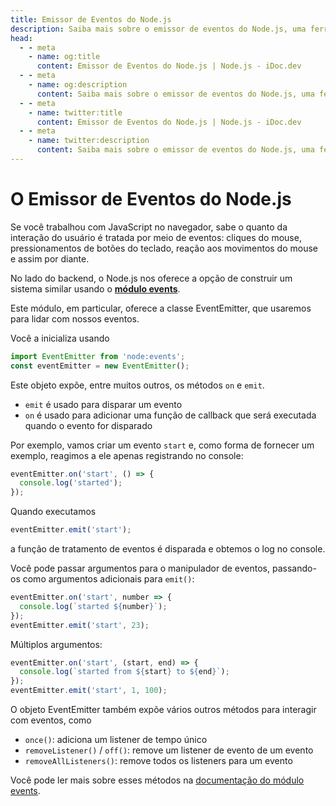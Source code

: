 ```yaml
---
title: Emissor de Eventos do Node.js
description: Saiba mais sobre o emissor de eventos do Node.js, uma ferramenta poderosa para lidar com eventos em suas aplicações backend.
head:
  - - meta
    - name: og:title
      content: Emissor de Eventos do Node.js | Node.js - iDoc.dev
  - - meta
    - name: og:description
      content: Saiba mais sobre o emissor de eventos do Node.js, uma ferramenta poderosa para lidar com eventos em suas aplicações backend.
  - - meta
    - name: twitter:title
      content: Emissor de Eventos do Node.js | Node.js - iDoc.dev
  - - meta
    - name: twitter:description
      content: Saiba mais sobre o emissor de eventos do Node.js, uma ferramenta poderosa para lidar com eventos em suas aplicações backend.
---
```



# O Emissor de Eventos do Node.js

Se você trabalhou com JavaScript no navegador, sabe o quanto da interação do usuário é tratada por meio de eventos: cliques do mouse, pressionamentos de botões do teclado, reação aos movimentos do mouse e assim por diante.

No lado do backend, o Node.js nos oferece a opção de construir um sistema similar usando o **[módulo events](/pt/nodejs/api/events)**.

Este módulo, em particular, oferece a classe EventEmitter, que usaremos para lidar com nossos eventos.

Você a inicializa usando

```js
import EventEmitter from 'node:events';
const eventEmitter = new EventEmitter();
```

Este objeto expõe, entre muitos outros, os métodos `on` e `emit`.

- `emit` é usado para disparar um evento
- `on` é usado para adicionar uma função de callback que será executada quando o evento for disparado

Por exemplo, vamos criar um evento `start` e, como forma de fornecer um exemplo, reagimos a ele apenas registrando no console:

```js
eventEmitter.on('start', () => {
  console.log('started');
});
```

Quando executamos

```js
eventEmitter.emit('start');
```

a função de tratamento de eventos é disparada e obtemos o log no console.

Você pode passar argumentos para o manipulador de eventos, passando-os como argumentos adicionais para `emit()`:

```js
eventEmitter.on('start', number => {
  console.log(`started ${number}`);
});
eventEmitter.emit('start', 23);
```

Múltiplos argumentos:

```js
eventEmitter.on('start', (start, end) => {
  console.log(`started from ${start} to ${end}`);
});
eventEmitter.emit('start', 1, 100);
```

O objeto EventEmitter também expõe vários outros métodos para interagir com eventos, como

- `once()`: adiciona um listener de tempo único
- `removeListener()` / `off()`: remove um listener de evento de um evento
- `removeAllListeners()`: remove todos os listeners para um evento

Você pode ler mais sobre esses métodos na [documentação do módulo events](/pt/nodejs/api/events).

